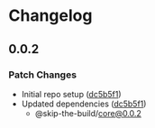# Changelog

## 0.0.2

### Patch Changes

- Initial repo setup ([dc5b5f1](https://github.com/spautz/skip-the-build/commit/dc5b5f137297678452a4cfe785913197bd7cd990))
- Updated dependencies ([dc5b5f1](https://github.com/spautz/skip-the-build/commit/dc5b5f137297678452a4cfe785913197bd7cd990))
  - @skip-the-build/core@0.0.2

